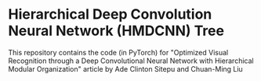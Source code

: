 # Hierarchical Deep Convolution Neural Network (HMDCNN) Tree
This repository contains the code (in PyTorch) for "Optimized Visual Recognition through a Deep Convolutional Neural Network with Hierarchical Modular Organization" article by Ade Clinton Sitepu and Chuan-Ming Liu
